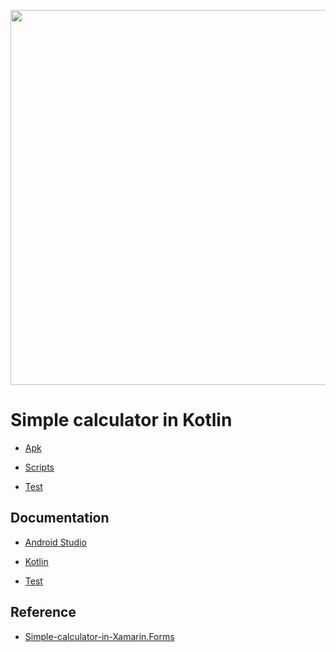 <p align="center">
    <img src="https://github.com/MainDuelo/Simple-calculator-in-Kotlin/blob/master/Calculator.gif?raw=true" width="600">
  </a>
</p>


# Simple calculator in Kotlin

- [Apk](https://main-duelo.itch.io/simple-calculator-in-kotlin)

- [Scripts](https://github.com/MainDuelo/Simple-calculator-in-Kotlin/tree/master/app/src/main/java/com/mainduelo/calculator)

- [Test](https://github.com/MainDuelo/Simple-calculator-in-Kotlin/blob/master/app/src/test/java/com/mainduelo/calculator/OperatorTest.kt)

## Documentation
- [Android Studio](https://developer.android.com/studio/intro/?gclid=CjwKCAjwq-TmBRBdEiwAaO1en8ym-8VnT7Jaz8v9CsUAqUtP8rmYbZHA90jV1_PFTNjTDeazP7igLxoCD5oQAvD_BwE)

- [Kotlin](https://kotlinlang.org/docs/reference/)

- [Test](https://developer.android.com/training/testing/unit-testing)

## Reference
- [Simple-calculator-in-Xamarin.Forms](https://github.com/MainDuelo/Simple-calculator-in-Xamarin.Forms)
 

